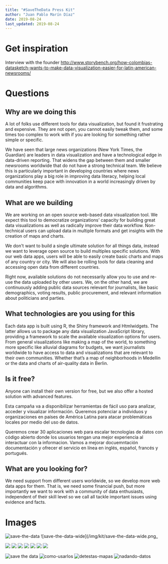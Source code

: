 ```yaml
---
title: "#SaveTheData Press Kit"
author: "Juan Pablo Marín Díaz"
date: 2019-08-24
last_updated: 2019-08-24
---
```


# Get inspiration

Interview with the founder
http://www.storybench.org/how-colombias-datasketch-wants-to-make-data-visualization-easier-for-latin-american-newsrooms/


# Questions

## Why are we doing this

A lot of folks use different tools for data visualization, but found it frustrating and expensive. They are not open, you cannot easily tweak them, and some times too complex to work with if you are looking for something rather simple or specific.

We have seen that large news organizations (New York Times, the Guardian) are leaders in data visualization and have a technological edge in data-driven reporting. That widens the gap between them and smaller newsrooms worldwide that do not have a strong technical team. We believe this is particularly important in developing countries where news organizations play a big role in improving data literacy, helping local communities keep pace with innovation in a world increasingly driven by data and algorithms.

## What are we building

We are working on an open source web-based data visualization tool. We expect this tool to democratize organizations’ capacity for building great data visualizations as well as radically improve their data workflow. Non-technical users can upload data in multiple formats and get insights with the creation of maps and charts. 

We don't want to build a single ultimate solution for all things data, instead we want to leverage open source to build multiples specific solutions. With our web data apps, users will be able to easily create basic charts and maps of any country or city. We will also be rolling tools for data cleaning and accessing open data from different countries. 

Right now, available solutions do not necessarily allow you to use and re-use the data uploaded by other users. We, on the other hand, we are continuously adding public data sources relevant for journalists, like basic demographics, voting results, public procurement, and relevant information about politicians and parties.


## What technologies are you using for this

Each data app is built using R, the Shiny framework and Htmlwidgets. The latter allows us to package any data visualization JavaScript library, providing a framework to scale the available visualization options for users. From general visualizations like making a map of the world, to something more specific like alluvial diagrams for budgets, we want journalists worldwide to have access to data and visualizations that are relevant to their own communities. Whether that’s a map of neighborhoods in Medellin or the data and charts of air-quality data in Berlin.

## Is it free?

Anyone can install their own version for free, but we also offer a hosted solution with advanced features. 


Esta campaña va a disponibilizar herramientas de fácil uso para analizar, acceder y visualizar información. Queremos potenciar a individuos y organizaciones en países de América Latina para atacar problemáticas locales por medio del uso de datos. 

Queremos crear 30 aplicaciones web para escalar tecnologías de datos con código abierto donde los usuarios tengan una mejor experiencia al interactuar con la informacion. Vamos a mejorar docuemntación documentación y ofrecer el servicio en línea en inglés, español, francés y portugués.

## What are you looking for?

We need support from different users worldwide, so we develop more web data apps for them. That is, we need some financial push, but more importantly we want to work with a community of data enthusiasts, independent of their skill level so we call all tackle important issues using evidence and facts.



# Images


![save-the-data](/img/kit/save-the-data-squared.png)
![save-the-data-wide](/img/kit/save-the-data-wide.png_

![](/img/kit/en/campaign-image.png)
![](/img/kit/en/charts-and-maps.png)
![](/img/kit/en/cleaning-data.png)
![](/img/kit/en/freedom-of-information.png)
![](/img/kit/en/human-rights-violations.png)
![](/img/kit/en/incomprehensible-data.png)
![](/img/kit/en/make-decisions.png)

![save the data](/img/kit/save-the-data-link.jpg)
![como-usarlos](/img/kit/como-usarlos.jpg)
![detestas-mapas](/img/kit/detestas-mapas.jpg)
![nadando-datos](/img/kit/nadando-datos.jpg)


